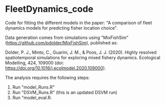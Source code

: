 # FleetDynamics_code
Code for fitting the different models in the paper:
"A comparison of fleet dynamics models for predicting fisher location choice".

Data generation comes from simulations using "MixFishSim" (https://github.com/pdolder/MixFishSim), published as:

Dolder, P. J., Minto, C., Guarini, J. M., & Poos, J. J. (2020). Highly resolved spatiotemporal simulations for exploring mixed fishery dynamics. Ecological Modelling, 424, 109000 (doi: https://doi.org/10.1016/j.ecolmodel.2020.109000).

The analysis requires the following steps:

1. Run "model_Runs.R"
2. Run "DSVM_Runs.R" (this is an updated DSVM run)
3. Run "model_eval.R.
